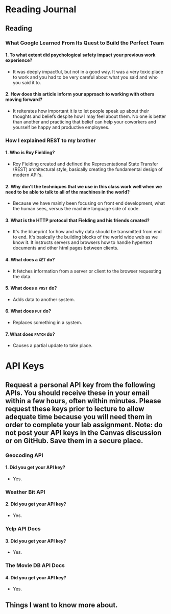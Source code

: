 # Reading Journal

## Reading

### What Google Learned From Its Quest to Build the Perfect Team

#### 1. To what extent did psychological safety impact your previous work experience?

- It was deeply impactful, but not in a good way. It was a very toxic place to work and you had to be very careful about what you said and who you said it to.

#### 2. How does this article inform your approach to working with others moving forward?

- It reiterates how important it is to let people speak up about their thoughts and beliefs despite how I may feel about them. No one is better than another and practicing that belief can help your coworkers and yourself be happy and productive employees.

### How I explained REST to my brother

#### 1. Who is Roy Fielding?

- Roy Fielding created and defined the Representational State Transfer (REST) architectural style, basically creating the fundamental design of modern API's.

#### 2. Why don’t the techniques that we use in this class work well when we need to be able to talk to all of the machines in the world?

- Because we have mainly been focusing on front end development, what the human sees, versus the machine language side of code.

#### 3. What is the HTTP protocol that Fielding and his friends created?

- It's the blueprint for how and why data should be transmitted from end to end. It's basically the building blocks of the world wide web as we know it. It instructs servers and browsers how to handle hypertext documents and other html pages between clients.

#### 4. What does a `GET` do?

- It fetches information from a server or client to the browser requesting the data.

#### 5. What does a `POST` do?

- Adds data to another system.

#### 6. What does `PUT` do?

- Replaces something in a system.

#### 7. What does `PATCH` do?

- Causes a partial update to take place.

# API Keys

## Request a personal API key from the following APIs. You should receive these in your email within a few hours, often within minutes. Please request these keys prior to lecture to allow adequate time because you will need them in order to complete your lab assignment. Note: do not post your API keys in the Canvas discussion or on GitHub. Save them in a secure place.

### Geocoding API

#### 1. Did you get your API key?

- Yes.

### Weather Bit API

#### 2. Did you get your API key?

- Yes.

### Yelp API Docs

#### 3. Did you get your API key?

- Yes.

### The Movie DB API Docs

#### 4. Did you get your API key?

- Yes.

## Things I want to know more about.